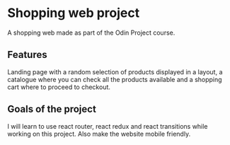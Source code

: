 # Shopping web project

A shopping web made as part of the Odin Project course.

## Features

Landing page with a random selection of products displayed in a layout, a catalogue where you can check
all the products available and a shopping cart where to proceed to checkout.

## Goals of the project

I will learn to use react router, react redux and react transitions while working on this project.
Also make the website mobile friendly.
